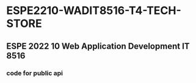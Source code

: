 # ESPE2210-WADIT8516-T4-TECH-STORE
## ESPE 2022 10 Web Application Development IT 8516
### code for public api
